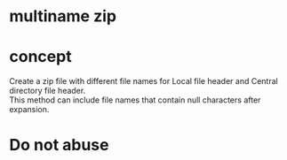 # multiname zip

# concept
Create a zip file with different file names for Local file header and Central directory file header.<br>
This method can include file names that contain null characters after expansion.<br>

# Do not abuse